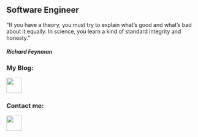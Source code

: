 ## Software Engineer

"If you have a theory, you must try to explain what’s good and what’s bad about it equally. In science, you learn a kind of standard integrity and honesty."
<h5>Richard Feynman</h5>

### My Blog:
<a href="https://dev.to/ki3ani"><img src="https://www.vectorlogo.zone/logos/devto/devto-icon.svg" width="40" height="40" /></a>

### Contact me:
<a href="https://www.linkedin.com/in/kenneth-mungai-129301157/"><img src="https://www.vectorlogo.zone/logos/linkedin/linkedin-icon.svg" width="40" height="40"/></a>
